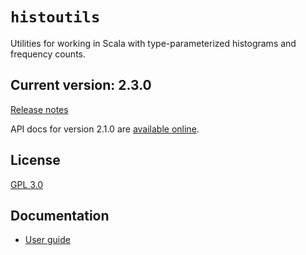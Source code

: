 # `histoutils`

Utilities for working in Scala with type-parameterized histograms and frequency counts.


## Current version: 2.3.0

[Release notes](releases.md)

API docs for version 2.1.0 are [available online](https://neelsmith.github.io/histoutils/api/edu/holycross/shot/histoutils/index.html).


## License

[GPL 3.0](https://opensource.org/licenses/gpl-3.0.html)


## Documentation

- [User guide](https://neelsmith.github.io/histoutils/)
